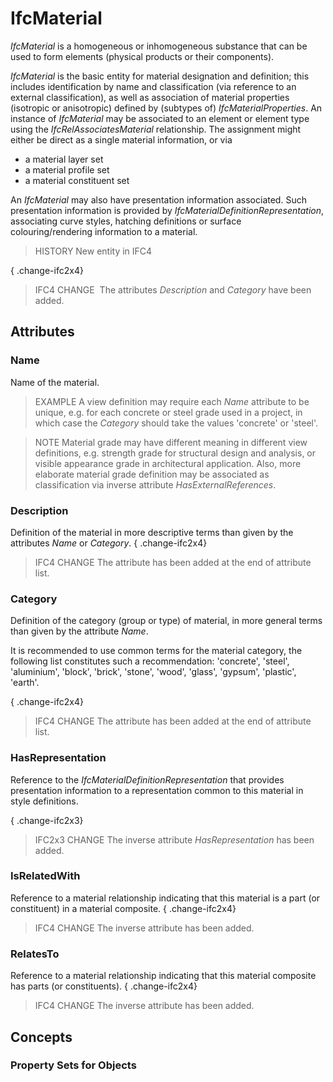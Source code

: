 # IfcMaterial

_IfcMaterial_ is a homogeneous or inhomogeneous substance that can be used to form elements (physical products or their components).
<!-- end of short definition -->

_IfcMaterial_ is the basic entity for material designation and definition; this includes identification by name and classification (via reference to an external classification), as well as association of material properties (isotropic or anisotropic) defined by (subtypes of) _IfcMaterialProperties_. An instance of _IfcMaterial_ may be associated to an element or element type using the _IfcRelAssociatesMaterial_ relationship. The assignment might either be direct as a single material information, or via

* a material layer set
* a material profile set
* a material constituent set

An _IfcMaterial_ may also have presentation information associated. Such presentation information is provided by _IfcMaterialDefinitionRepresentation_, associating curve styles, hatching definitions or surface colouring/rendering information to a material.

> HISTORY New entity in IFC4

{ .change-ifc2x4}
> IFC4 CHANGE  The attributes _Description_ and _Category_ have been added.

## Attributes

### Name
Name of the material.
> EXAMPLE A view definition may require each _Name_ attribute to be unique, e.g. for each concrete or steel grade used in a project, in which case the _Category_ should take the values 'concrete' or 'steel'.

> NOTE Material grade may have different meaning in different view definitions, e.g. strength grade for structural design and analysis, or visible appearance grade in architectural application. Also, more elaborate material grade definition may be associated as classification via inverse attribute _HasExternalReferences_.

### Description
Definition of the material in more descriptive terms than given by the attributes _Name_ or _Category_.
{ .change-ifc2x4}
> IFC4 CHANGE The attribute has been added at the end of attribute list.

### Category
Definition of the category (group or type) of material, in more general terms than given by the attribute _Name_.

It is recommended to use common terms for the material category, the following list constitutes such a recommendation: 'concrete', 'steel', 'aluminium', 'block', 'brick', 'stone', 'wood', 'glass', 'gypsum', 'plastic', 'earth'.

{ .change-ifc2x4}
> IFC4 CHANGE The attribute has been added at the end of attribute list.

### HasRepresentation
Reference to the _IfcMaterialDefinitionRepresentation_ that provides presentation information to a representation common to this material in style definitions.

{ .change-ifc2x3}
> IFC2x3 CHANGE The inverse attribute _HasRepresentation_ has been added.

### IsRelatedWith
Reference to a material relationship indicating that this material is a part (or constituent) in a material composite.
{ .change-ifc2x4}
> IFC4 CHANGE The inverse attribute has been added.

### RelatesTo
Reference to a material relationship indicating that this material composite has parts (or constituents).
{ .change-ifc2x4}
> IFC4 CHANGE The inverse attribute has been added.

## Concepts

### Property Sets for Objects



